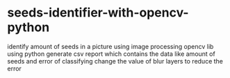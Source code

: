 # seeds-identifier-with-opencv-python
identify amount of seeds in a picture using image processing opencv lib using python
generate csv report which contains the data like amount of seeds and error of classifying
change the value of blur layers to reduce the error

